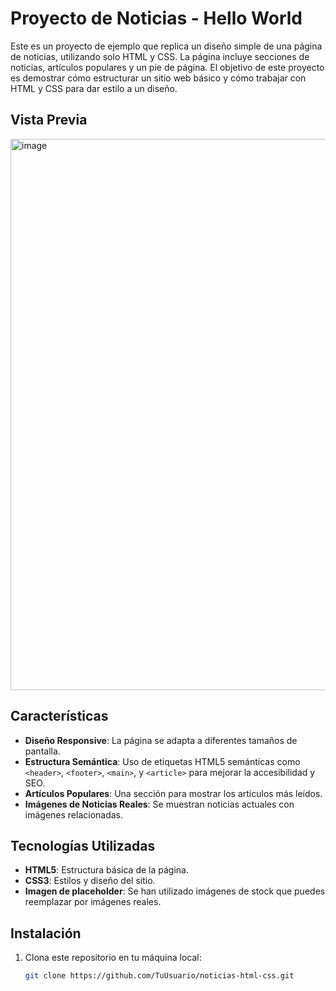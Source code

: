 # Proyecto de Noticias - Hello World

Este es un proyecto de ejemplo que replica un diseño simple de una página de noticias, utilizando solo HTML y CSS. La página incluye secciones de noticias, artículos populares y un pie de página. El objetivo de este proyecto es demostrar cómo estructurar un sitio web básico y cómo trabajar con HTML y CSS para dar estilo a un diseño.

## Vista Previa

<img width="1877" height="882" alt="image" src="https://github.com/user-attachments/assets/59fa9eb6-6cbe-4000-80b3-6f77f1d9bc12" />


## Características

- **Diseño Responsive**: La página se adapta a diferentes tamaños de pantalla.
- **Estructura Semántica**: Uso de etiquetas HTML5 semánticas como `<header>`, `<footer>`, `<main>`, y `<article>` para mejorar la accesibilidad y SEO.
- **Artículos Populares**: Una sección para mostrar los artículos más leídos.
- **Imágenes de Noticias Reales**: Se muestran noticias actuales con imágenes relacionadas.

## Tecnologías Utilizadas

- **HTML5**: Estructura básica de la página.
- **CSS3**: Estilos y diseño del sitio.
- **Imagen de placeholder**: Se han utilizado imágenes de stock que puedes reemplazar por imágenes reales.

## Instalación

1. Clona este repositorio en tu máquina local:

   ```bash
   git clone https://github.com/TuUsuario/noticias-html-css.git

